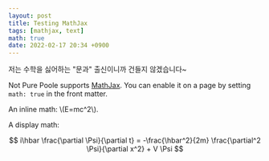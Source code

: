 ```yaml
---
layout: post
title: Testing MathJax
tags: [mathjax, text]
math: true
date: 2022-02-17 20:34 +0900
---
```

저는 수학을 싫어하는 "문과" 출신이니까 건들지 않겠습니다~

Not Pure Poole supports [MathJax](https://www.mathjax.org/). You can enable it on a page by setting `math: true` in the front matter.

An inline math: \\\(E=mc^2\\\).

A display math:

$$
i\hbar \frac{\partial \Psi}{\partial t} = -\frac{\hbar^2}{2m}
\frac{\partial^2 \Psi}{\partial x^2} + V \Psi
$$


<script src="https://utteranc.es/client.js"
        repo="mukholisk/mukholisk.github.io"
        issue-term="pathname"
        theme="dark-blue"
        crossorigin="anonymous"
        async>
</script>
